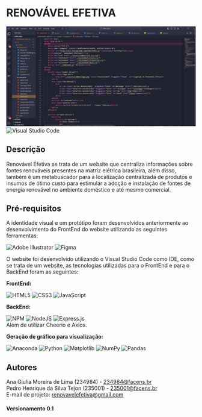 # RENOVÁVEL EFETIVA
![IDE](https://github.com/PedroTejon/AS042TSN2-UPX-III/blob/main/thumbnail/IDE_Screenshot2.png)
![Visual Studio Code](https://img.shields.io/badge/Visual%20Studio%20Code-0078d7.svg?style=for-the-badge&logo=visual-studio-code&logoColor=white)

## Descrição
Renovável Efetiva se trata de um website que centraliza informações sobre fontes renováveis presentes na matriz elétrica brasileira, além disso, também é um metabuscador para a localização centralizada de produtos e insumos de ótimo custo para estimular a adoção e instalação de fontes de energia renovável no ambiente doméstico e até mesmo comercial.

## Pré-requisitos
A identidade visual e um protótipo foram desenvolvidos anteriormente ao desenvolvimento do FrontEnd do website utilizando as seguintes ferramentas:
<br>

![Adobe Illustrator](https://img.shields.io/badge/adobe%20illustrator-%23FF9A00.svg?style=for-the-badge&logo=adobe%20illustrator&logoColor=white)
![Figma](https://img.shields.io/badge/figma-%23F24E1E.svg?style=for-the-badge&logo=figma&logoColor=white)


O website foi desenvolvido utilizando o Visual Studio Code como IDE, como se trata de um website, as tecnologias utilizadas para o FrontEnd e para o BackEnd foram as seguintes:

**FrontEnd:**
<br>

![HTML5](https://img.shields.io/badge/html5-%23E34F26.svg?style=for-the-badge&logo=html5&logoColor=white)
![CSS3](https://img.shields.io/badge/css3-%231572B6.svg?style=for-the-badge&logo=css3&logoColor=white)
![JavaScript](https://img.shields.io/badge/javascript-%23323330.svg?style=for-the-badge&logo=javascript&logoColor=%23F7DF1E)

**BackEnd:**
<br>

![NPM](https://img.shields.io/badge/NPM-%23CB3837.svg?style=for-the-badge&logo=npm&logoColor=white)
![NodeJS](https://img.shields.io/badge/node.js-6DA55F?style=for-the-badge&logo=node.js&logoColor=white)
![Express.js](https://img.shields.io/badge/express.js-%23404d59.svg?style=for-the-badge&logo=express&logoColor=%2361DAFB)
<br>
Além de utilizar Cheerio e Axios.

**Geração de gráfico para visualização:**
<br>

![Anaconda](https://img.shields.io/badge/Anaconda-%2344A833.svg?style=for-the-badge&logo=anaconda&logoColor=white)
![Python](https://img.shields.io/badge/python-3670A0?style=for-the-badge&logo=python&logoColor=ffdd54)
![Matplotlib](https://img.shields.io/badge/Matplotlib-%23ffffff.svg?style=for-the-badge&logo=Matplotlib&logoColor=black)
![NumPy](https://img.shields.io/badge/numpy-%23013243.svg?style=for-the-badge&logo=numpy&logoColor=white)
![Pandas](https://img.shields.io/badge/pandas-%23150458.svg?style=for-the-badge&logo=pandas&logoColor=white)

## Autores
Ana Giulia Moreira de Lima (234984) - 234984@facens.br
<br>
Pedro Henrique da Silva Tejon (235001) - 235001@facens.br
<br>
E-mail de projeto: renovavelefetiva@gmail.com

#### Versionamento 0.1

